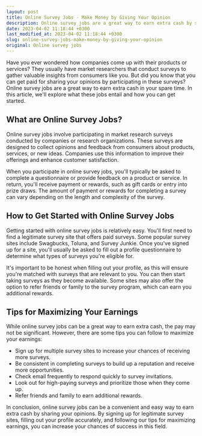 ```yaml
---
layout: post
title: Online Survey Jobs - Make Money by Giving Your Opinion
description: Online survey jobs are a great way to earn extra cash by sharing your opinions. Read on to learn more about how to get started with surveys and maximize your earnings.
date: 2023-04-02 11:18:44 +0300
last_modified_at: 2023-04-02 11:18:44 +0300
slug: online-survey-jobs-make-money-by-giving-your-opinion
original: Online survey jobs
---
```

Have you ever wondered how companies come up with their products or services? They usually have market researchers that conduct surveys to gather valuable insights from consumers like you. But did you know that you can get paid for sharing your opinions by participating in these surveys? Online survey jobs are a great way to earn extra cash in your spare time. In this article, we'll explore what these jobs entail and how you can get started.

## What are Online Survey Jobs?

Online survey jobs involve participating in market research surveys conducted by companies or research organizations. These surveys are designed to collect opinions and feedback from consumers about products, services, or new ideas. Companies use this information to improve their offerings and enhance customer satisfaction. 

When you participate in online survey jobs, you'll typically be asked to complete a questionnaire or provide feedback on a product or service. In return, you'll receive payment or rewards, such as gift cards or entry into prize draws. The amount of payment or rewards for completing a survey can vary depending on the length and complexity of the survey.

## How to Get Started with Online Survey Jobs

Getting started with online survey jobs is relatively easy. You'll first need to find a legitimate survey site that offers paid surveys. Some popular survey sites include Swagbucks, Toluna, and Survey Junkie. Once you've signed up for a site, you'll usually be asked to fill out a profile questionnaire to determine what types of surveys you're eligible for.

It's important to be honest when filling out your profile, as this will ensure you're matched with surveys that are relevant to you. You can then start taking surveys as they become available. Some sites may also offer the option to refer friends or family to the survey program, which can earn you additional rewards.

## Tips for Maximizing Your Earnings

While online survey jobs can be a great way to earn extra cash, the pay may not be significant. However, there are some tips you can follow to maximize your earnings:

- Sign up for multiple survey sites to increase your chances of receiving more surveys.
- Be consistent in completing surveys to build up a reputation and receive more opportunities.
- Check email frequently to respond quickly to survey invitations.
- Look out for high-paying surveys and prioritize those when they come up.
- Refer friends and family to earn additional rewards.

In conclusion, online survey jobs can be a convenient and easy way to earn extra cash by sharing your opinions. By signing up for legitimate survey sites, filling out your profile accurately, and following our tips for maximizing earnings, you can increase your chances of success in this field.